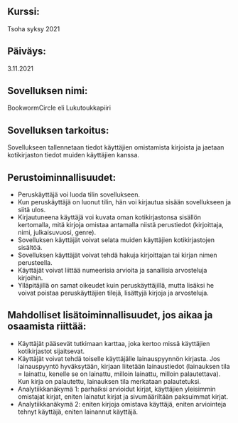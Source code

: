 ## Kurssi:
Tsoha syksy 2021

## Päiväys:
3.11.2021

## Sovelluksen nimi:
BookwormCircle eli Lukutoukkapiiri

## Sovelluksen tarkoitus:
Sovellukseen tallennetaan tiedot käyttäjien omistamista kirjoista ja jaetaan kotikirjaston tiedot muiden käyttäjien kanssa.
 
## Perustoiminnallisuudet:
- Peruskäyttäjä voi luoda tilin sovellukseen.
- Kun peruskäyttäjä on luonut tilin, hän voi kirjautua sisään sovellukseen ja siitä ulos.
- Kirjautuneena käyttäjä voi kuvata oman kotikirjastonsa sisällön kertomalla, mitä kirjoja omistaa antamalla niistä perustiedot (kirjoittaja, nimi, julkaisuvuosi, genre). 
- Sovelluksen käyttäjät voivat selata muiden käyttäjien kotikirjastojen sisältöä. 
- Sovelluksen käyttäjät voivat tehdä hakuja kirjoittajan tai kirjan nimen perusteella.
- Käyttäjät voivat liittää numeerisia arvioita ja sanallisia arvosteluja kirjoihin.
- Ylläpitäjillä on samat oikeudet kuin peruskäyttäjillä, mutta lisäksi he voivat poistaa peruskäyttäjien tilejä, lisättyjä kirjoja ja arvosteluja. 

## Mahdolliset lisätoiminnallisuudet, jos aikaa ja osaamista riittää:
- Käyttäjät pääsevät tutkimaan karttaa, joka kertoo missä käyttäjien kotikirjastot sijaitsevat.
- Käyttäjät voivat tehdä toiselle käyttäjälle lainauspyynnön kirjasta. Jos lainauspyyntö hyväksytään, kirjaan liitetään lainaustiedot (lainauksen tila = lainattu, kenelle se on 
lainattu, milloin lainattu, milloin palautettava). Kun kirja on palautettu, lainauksen tila merkataan palautetuksi. 
- Analytiikkanäkymä 1: parhaiksi arvioidut kirjat, käyttäjien yleisimmin omistajat kirjat, eniten lainatut kirjat ja sivumääriltään paksuimmat kirjat. 
- Analytiikkanäkymä 2: eniten kirjoja omistava käyttäjä, eniten arviointeja tehnyt käyttäjä, eniten lainannut käyttäjä.
